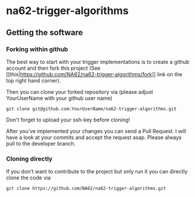 na62-trigger-algorithms
=======================

## Getting the software

### Forking within github
The best way to start with your trigger implementations is to create a github account and then fork this project (See [[this|https://github.com/NA62/na62-trigger-algorithms/fork]] link on the top right hand corner).

Then you can clone your forked repository via (please adjust YourUserName with your github user name)
```
git clone git@github.com:YourUserName/na62-trigger-algorithms.git
```

Don't forget to upload your ssh-key before cloning!

After you've implemented your changes you can send a Pull Request. I will have a look at your commits and accept the request asap. Please always pull to the developer branch.

### Cloning directly
If you don't want to contribute to the project but only run it you can directly clone the code via 
```
git clone https://github.com/NA62/na62-trigger-algorithms.git
```